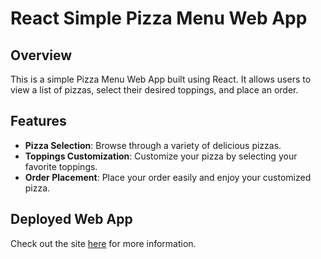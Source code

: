 # React Simple Pizza Menu Web App

## Overview

This is a simple Pizza Menu Web App built using React. It allows users to view a list of pizzas, select their desired toppings, and place an order.

## Features

- **Pizza Selection**: Browse through a variety of delicious pizzas.
- **Toppings Customization**: Customize your pizza by selecting your favorite toppings.
- **Order Placement**: Place your order easily and enjoy your customized pizza.

## Deployed Web App

Check out the site [here](https://ultimatepizzaco.netlify.app/) for more information.
